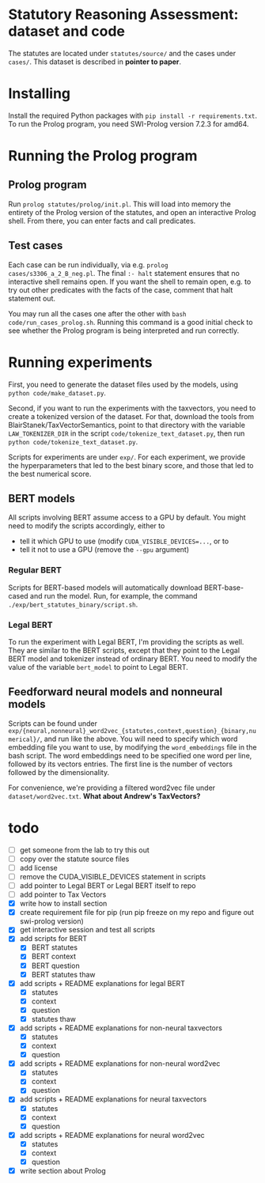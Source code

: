 # Statutory Reasoning Assessment: dataset and code
The statutes are located under `statutes/source/` and the cases under `cases/`. This dataset is described in **pointer to paper**.

# Installing
Install the required Python packages with `pip install -r requirements.txt`. To run the Prolog program, you need SWI-Prolog version 7.2.3 for amd64.

# Running the Prolog program

## Prolog program
Run `prolog statutes/prolog/init.pl`. This will load into memory the entirety of the Prolog version of the statutes, and open an interactive Prolog shell. From there, you can enter facts and call predicates.

## Test cases
Each case can be run individually, via e.g. `prolog cases/s3306_a_2_B_neg.pl`. The final `:- halt` statement ensures that no interactive shell remains open. If you want the shell to remain open, e.g. to try out other predicates with the facts of the case, comment that halt statement out.

You may run all the cases one after the other with `bash code/run_cases_prolog.sh`. Running this command is a good initial check to see whether the Prolog program is being interpreted and run correctly.

# Running experiments

First, you need to generate the dataset files used by the models, using `python code/make_dataset.py`.

Second, if you want to run the experiments with the taxvectors, you need to create a tokenized version of the dataset. For that, download the tools from BlairStanek/TaxVectorSemantics, point to that directory with the variable `LAW_TOKENIZER_DIR` in the script `code/tokenize_text_dataset.py`, then run `python code/tokenize_text_dataset.py`.

Scripts for experiments are under `exp/`. For each experiment, we provide the hyperparameters that led to the best binary score, and those that led to the best numerical score.

## BERT models
All scripts involving BERT assume access to a GPU by default. You might need to modify the scripts accordingly, either to
* tell it which GPU to use (modify `CUDA_VISIBLE_DEVICES=...`, or to 
* tell it not to use a GPU (remove the `--gpu` argument)

### Regular BERT
Scripts for BERT-based models will automatically download BERT-base-cased and run the model. Run, for example, the command `./exp/bert_statutes_binary/script.sh`.

### Legal BERT
To run the experiment with Legal BERT, I'm providing the scripts as well. They are similar to the BERT scripts, except that they point to the Legal BERT model and tokenizer instead of ordinary BERT. You need to modify the value of the variable `bert_model` to point to Legal BERT.

## Feedforward neural models and nonneural models
Scripts can be found under `exp/{neural,nonneural}_word2vec_{statutes,context,question}_{binary,numerical}/`, and run like the above. You will need to specify which word embedding file you want to use, by modifying the `word_embeddings` file in the bash script. The word embeddings need to be specified one word per line, followed by its vectors entries. The first line is the number of vectors followed by the dimensionality.

For convenience, we're providing a filtered word2vec file under `dataset/word2vec.txt`. **What about Andrew's TaxVectors?**

# todo
* [ ] get someone from the lab to try this out
* [ ] copy over the statute source files
* [ ] add license
* [ ] remove the CUDA_VISIBLE_DEVICES statement in scripts
* [ ] add pointer to Legal BERT or Legal BERT itself to repo
* [ ] add pointer to Tax Vectors
* [x] write how to install section
* [x] create requirement file for pip (run pip freeze on my repo and figure out swi-prolog version)
* [x] get interactive session and test all scripts
* [x] add scripts for BERT
    * [x] BERT statutes
    * [x] BERT context
    * [x] BERT question
    * [x] BERT statutes thaw
* [x] add scripts + README explanations for legal BERT
    * [x] statutes
    * [x] context
    * [x] question
    * [x] statutes thaw
* [x] add scripts + README explanations for non-neural taxvectors
    * [x] statutes
    * [x] context
    * [x] question
* [x] add scripts + README explanations for non-neural word2vec
    * [x] statutes
    * [x] context
    * [x] question
* [x] add scripts + README explanations for neural taxvectors
    * [x] statutes
    * [x] context
    * [x] question
* [x] add scripts + README explanations for neural word2vec
    * [x] statutes
    * [x] context
    * [x] question
* [x] write section about Prolog
